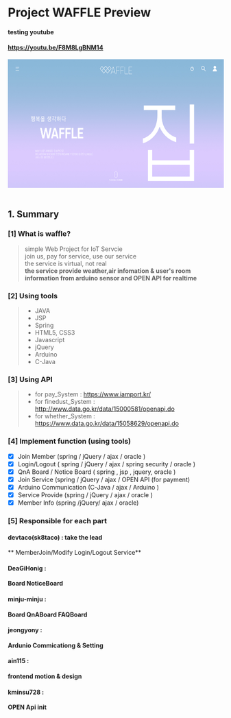 # Project WAFFLE Preview
#### testing youtube
#### https://youtu.be/F8M8LgBNM14
<center><img src="./index.png" width="550px" height="300px" title="waffle_index" alt="index_page"></img></center></br>

## 1. Summary
### [1] What is waffle?
  > simple Web Project for IoT Servcie<br/>
  > join us, pay for service, use our service<br/>
  > the service is virtual, not real<br/>
  > **the service provide weather,air infomation & user's room information from arduino sensor and OPEN API for realtime**<br/>

### [2] Using tools
> - JAVA
>- JSP
>- Spring
>- HTML5, CSS3
>- Javascript
>- jQuery
>- Arduino 
>- C-Java

### [3] Using API
> - for pay_System : https://www.iamport.kr/
> - for finedust_System : http://www.data.go.kr/data/15000581/openapi.do
> - for whether_System : https://www.data.go.kr/data/15058629/openapi.do

### [4] Implement function (using tools)
- [x] Join Member (spring / jQuery / ajax / oracle )
- [x] Login/Logout ( spring / jQuery / ajax / spring security / oracle )
- [x] QnA Board / Notice Board  ( spring , jsp , jquery, oracle )
- [x] Join Service (spring / jQuery / ajax / OPEN API (for payment)
- [x] Arduino Communication (C-Java / ajax / Arduino )
- [x] Service Provide (spring / jQuery / ajax / oracle )
- [x] Member Info (spring /jQuery/ ajax / oracle)

###  [5] Responsible for each part
#### devtaco(sk8taco) : take the lead 
  ** MemberJoin/Modify Login/Logout Service**
#### DeaGiHonig : 
  **Board NoticeBoard**
#### minju-minju :
  **Board QnABoard FAQBoard**
#### jeongyony : 
  **Ardunio Commicationg & Setting**
#### ain115 : 
  **frontend motion & design**
#### kminsu728 :
  **OPEN Api init**
  
  
